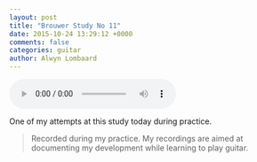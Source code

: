 ```yaml
---
layout: post
title: "Brouwer Study No 11"
date: 2015-10-24 13:29:12 +0000
comments: false
categories: guitar
author: Alwyn Lombaard
---
```

<audio controls>
  <source src="/music/Brouwer_Study_No_11_20151024_125532.mp3" type="audio/mpeg">
</audio>

One of my attempts at this study today during practice.

>Recorded during my practice. My recordings are aimed at documenting my development while learning to play guitar. 